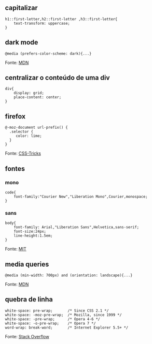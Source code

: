 ## capitalizar

```
h1::first-letter,h2::first-letter ,h3::first-letter{
	text-transform: uppercase;
}
```

## dark mode
```
@media (prefers-color-scheme: dark){...}
```

Fonte: [MDN](https://developer.mozilla.org/pt-BR/docs/Web/CSS/@media/prefers-color-scheme)

## centralizar o conteúdo de uma div

```
div{
	display: grid;
	place-content: center;
}
```


## firefox

```
@-moz-document url-prefix() { 
  .selector {
     color: lime;
  }
}
```

Fonte: [CSS-Tricks](https://css-tricks.com/snippets/css/css-hacks-targeting-firefox/)

## fontes

### mono

```
code{
	font-family:"Courier New","Liberation Mono",Courier,monospace;
}
```

### sans

```
body{
	font-family: Arial,"Liberation Sans",Helvetica,sans-serif;
	font-size:24px;
	line-height:1.5em;
}
```

Fonte: [MIT](http://web.mit.edu/jmorzins/www/fonts.html)

## media queries
```
@media (min-width: 700px) and (orientation: landscape){...}
```

Fonte: [MDN](https://developer.mozilla.org/pt-BR/docs/Web/CSS/CSS_media_queries/Using_media_queries)


## quebra de linha
```
white-space: pre-wrap;       /* Since CSS 2.1 */
white-space: -moz-pre-wrap;  /* Mozilla, since 1999 */
white-space: -pre-wrap;      /* Opera 4-6 */
white-space: -o-pre-wrap;    /* Opera 7 */
word-wrap: break-word;       /* Internet Explorer 5.5+ */
```

Fonte: [Stack Overflow](https://stackoverflow.com/a/248013)
